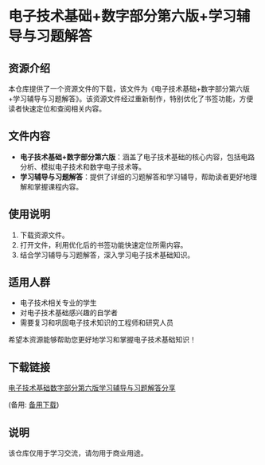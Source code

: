 # 电子技术基础+数字部分第六版+学习辅导与习题解答

## 资源介绍

本仓库提供了一个资源文件的下载，该文件为《电子技术基础+数字部分第六版+学习辅导与习题解答》。该资源文件经过重新制作，特别优化了书签功能，方便读者快速定位和查阅相关内容。

## 文件内容

- **电子技术基础+数字部分第六版**：涵盖了电子技术基础的核心内容，包括电路分析、模拟电子技术和数字电子技术等。
- **学习辅导与习题解答**：提供了详细的习题解答和学习辅导，帮助读者更好地理解和掌握课程内容。

## 使用说明

1. 下载资源文件。
2. 打开文件，利用优化后的书签功能快速定位所需内容。
3. 结合学习辅导与习题解答，深入学习电子技术基础知识。

## 适用人群

- 电子技术相关专业的学生
- 对电子技术基础感兴趣的自学者
- 需要复习和巩固电子技术知识的工程师和研究人员

希望本资源能够帮助您更好地学习和掌握电子技术基础知识！

## 下载链接
[电子技术基础数字部分第六版学习辅导与习题解答分享](https://pan.quark.cn/s/51e74854d972) 

(备用: [备用下载](https://pan.baidu.com/s/1o61MAZ64jDZgIIM8qQwgcw?pwd=1234))

## 说明

该仓库仅用于学习交流，请勿用于商业用途。
